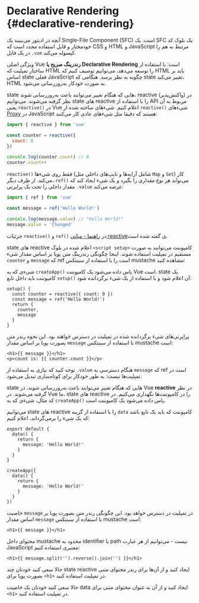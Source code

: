 # Declarative Rendering {#declarative-rendering}

<div class="sfc">

آنچه در ادیتور می‌بینید یک Single-File Component (SFC) است. یک SFC یک بلوک کد خودمختار و قابل استفاده مجدد است که CSS و HTML و JavaScript مرتبط به هم را در یک فایل `‎.vue` کپسوله می‌کند.

</div>

ویژگی اصلی Vue **رندرینگ صریح یا Declarative Rendering** است: با استفاده از ساختار تمپلیت که HTML را توسعه می‌دهد، می‌توانیم توصیف کنیم که HTML باید بر اساس state فعلی JavaScript چگونه به نظر برسد. هنگامی که state تغییر می‌کند، HTML به صورت خودکار به‌روزرسانی می‌شود.

<div class="composition-api">

state هایی که هنگام تغییر می‌توانند باعث به‌روزرسانی شوند، reactive (واکنش‌پذیر) در نظر گرفته می‌شوند. می‌توانیم state های reactive را با استفاده از API مربوط به آن یعنی `reactive()‎` در Vue اعلام کنیم. شیءهای ساخته شده از `reactive()‎` شیءهای [Proxy](https://developer.mozilla.org/en-US/docs/Web/JavaScript/Reference/Global_Objects/Proxy) در JavaScript هستند که دقیقا مثل شیءهای عادی کار می‌کنند:

```js
import { reactive } from 'vue'‎

const counter = reactive({‎
  count: 0
‎})‎

console.log(counter.count) // 0
counter.count++‎
```

`reactive()‎` فقط روی شیءها (شامل آرایه‌ها و تایپ‌های داخلی مثل `Map` و `Set`) کار می‌کند. از طرف دیگر، `ref()‎` می‌تواند هر نوع مقداری را بگیرد و یک شیء ایجاد کند که مقدار داخلی را تحت یک پراپرتی `‎.value` عرضه می‌کند:

```js
import { ref } from 'vue'‎

const message = ref('Hello World!')

console.log(message.value) // "Hello World!"‎
message.value = 'Changed'‎
```

جزئیات `reactive()‎` و `ref()‎` در <a target="_blank" href="/guide/essentials/reactivity-fundamentals.html">راهنما - مبانی reactiveی</a> گفته شده است.

<div class="sfc">

state های reactive اعلام شده در بلوک `<script setup>` کامپوننت می‌توانند به صورت مستقیم در تمپلیت استفاده شوند. اینجا چگونگی رندرینگ متن پویا بر اساس مقدار شیء `counter` و `message` که ref است را با استفاده از سینتکس mustache مشاهده کنید:

</div>

<div class="html">

شیءی که به `createApp()‎` پاس داده می‌شود یک کامپوننت Vue است. state یک کامپوننت باید داخل تابع `setup()‎` آن اعلام شود و با استفاده از یک شیء برگردانده شود:

```js{2,5}
setup() {‎
  const counter = reactive({ count: 0 })
  const message = ref('Hello World!')
  return {‎
    counter,‎
    message
  ‎}‎ 
‎}‎
```

پراپرتی‌های شیء برگردانده شده در تمپلیت در دسترس خواهند بود. این نحوه رندر متن بصورت پویا بر اساس مقدار `message` با استفاده از سینتکس mustache است:

</div>

```vue-html
<h1>{{ message }}</h1>
<p>count is: {{ counter.count }}</p>
```

توجه کنید که نیازی به استفاده از `‎.value` هنگام دسترسی به `message` که ref است در تمپلیت‌ها نیست: به طور خودکار برای کوتاه‌سازی تبدیل می‌شود.

</div>

<div class="options-api">

state هایی که هنگام تغییر می‌توانند باعث به‌روزرسانی شوند، در Vue **reactive** در نظر گرفته می‌شوند. در Vue ما، state های reactive را در کامپوننت‌ها نگهداری می‌‌کنیم. <span class="html">در کد مثال، شیءی که به `createApp()‎` پاس داده می‌شود یک کامپوننت است.</span>

می‌توانیم state های reactive را با استفاده از گزینه `data` کامپوننت که باید یک تابع باشد که یک شیء را برمی‌گرداند، اعلام کنیم:

<div class="sfc">

```js{3-5}
export default {‎
  data() {‎ 
    return {‎   
      message: 'Hello World!'‎      
    ‎}‎    
  ‎}‎  
‎}‎
```

</div>
<div class="html">

```js{3-5}
createApp({‎
  data() {‎  
    return {‎    
      message: 'Hello World!'‎      
    ‎}‎    
  ‎}‎  
‎})‎
```

</div>

خاصیت `message` در تمپلیت در دسترس خواهد بود. این چگونگی رندر متن بصورت پویا بر اساس مقدار `message` با استفاده از سینتکس mustache است:

```vue-html
<h1>{{ message }}</h1>
```

</div>

محتوای داخل mustache محدود به identifier یا path نیست - می‌توانیم از هر عبارت JavaScript معتبری استفاده کنیم:

```vue-html
<h1>{{ message.split('').reverse().join('') }}</h1>
```

<div class="composition-api">

حالا سعی کنید خودتان چند state reactive ایجاد کنید و از آن‌ها برای رندر محتوای متنی بصورت پویا برای `<h1>` در تمپلیت استفاده کنید.

</div>

<div class="options-api">

حالا سعی کنید خودتان یک خاصیت data ایجاد کنید و از آن به عنوان محتوای متنی برای `<h1>` در تمپلیت استفاده کنید.

</div>
